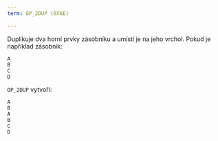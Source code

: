 ```yaml
---
term: OP_2DUP (0X6E)

---
```

Duplikuje dva horní prvky zásobníku a umístí je na jeho vrchol. Pokud je například zásobník:

```text
A
B
C
D
```

`OP_2DUP` vytvoří:

```text
A
B
A
B
C
D
```